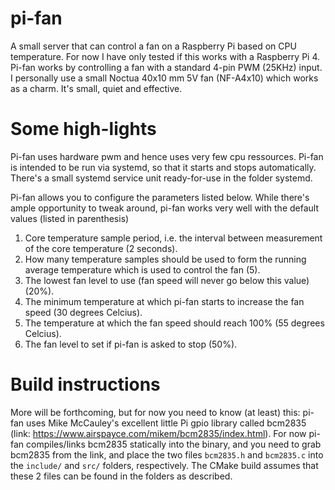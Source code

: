 # pi-fan
A small server that can control a fan on a Raspberry Pi based on CPU temperature. For now I have only tested if this works with a Raspberry Pi 4. Pi-fan works by controlling a fan with a standard 4-pin PWM (25KHz) input. I personally use a small Noctua 40x10 mm 5V fan (NF-A4x10) which works as a charm. It's small, quiet and effective.

# Some high-lights
Pi-fan uses hardware pwm and hence uses very few cpu ressources. Pi-fan is intended to be run  via systemd, so that it starts and stops automatically. There's a small systemd service unit ready-for-use in the folder systemd.

Pi-fan allows you to configure the parameters listed below. While there's ample opportunity to tweak around, pi-fan works very well with the default values (listed in parenthesis)
1. Core temperature sample period, i.e. the interval between measurement of the core temperature (2 seconds).
2. How many temperature samples should be used to form the running average temperature which is used to control the fan (5).
3. The lowest fan level to use (fan speed will never go below this value) (20%).
4. The minimum temperature at which pi-fan starts to increase the fan speed (30 degrees Celcius).
5. The temperature at which the fan speed should reach 100% (55 degrees Celcius).
6. The fan level to set if pi-fan is asked to stop (50%).

# Build instructions
More will be forthcoming, but for now you need to know (at least) this: pi-fan uses Mike McCauley's excellent little Pi gpio library called bcm2835 (link: https://www.airspayce.com/mikem/bcm2835/index.html). For now pi-fan compiles/links bcm2835 statically into the binary, and you need to grab bcm2835 from the link, and place the two files `bcm2835.h` and `bcm2835.c` into the `include/` and `src/` folders, respectively. The CMake build assumes that these 2 files can be found in the folders as described.



